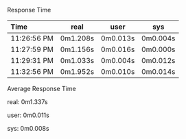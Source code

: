 Response Time

|Time| real|user|sys|
| :------ | :------: |:----:|:----:|
|11:26:56 PM| 0m1.208s| 0m0.013s| 0m0.004s| 
|11:27:59 PM| 0m1.156s| 0m0.016s| 0m0.000s| 
|11:29:31 PM| 0m1.033s| 0m0.004s| 0m0.012s| 
|11:32:56 PM| 0m1.952s| 0m0.010s| 0m0.014s| 

Average Response Time

real: 0m1.337s

user: 0m0.011s

sys: 0m0.008s
